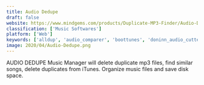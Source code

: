 ```yaml
---
title: Audio Dedupe
draft: false 
website: https://www.mindgems.com/products/Duplicate-MP3-Finder/Audio-Dedupe-About.htm
classification: ['Music Softwares']
platform: ['Web']
keywords: ['alldup', 'audio_comparer', 'boottunes', 'doninn_audio_cutter', 'duplicate_cleaner', 'duplicate_file_cleaner', 'duplicate_music_remover_free', "fakin'_the_funk?", 'image_comparator', 'mp3_duplicate_finder', 'similarity', 'tune_sweeper', 'tunebat', 'ultimate_live_music_audio_converter', 'wavepad', 'x_lossless_decoder', 'beatunes', 'dupeguru']
image: 2020/04/Audio-Dedupe.png
---
```

AUDIO DEDUPE Music Manager will delete duplicate mp3 files, find similar songs, delete duplicates from iTunes. Organize music files and save disk space.